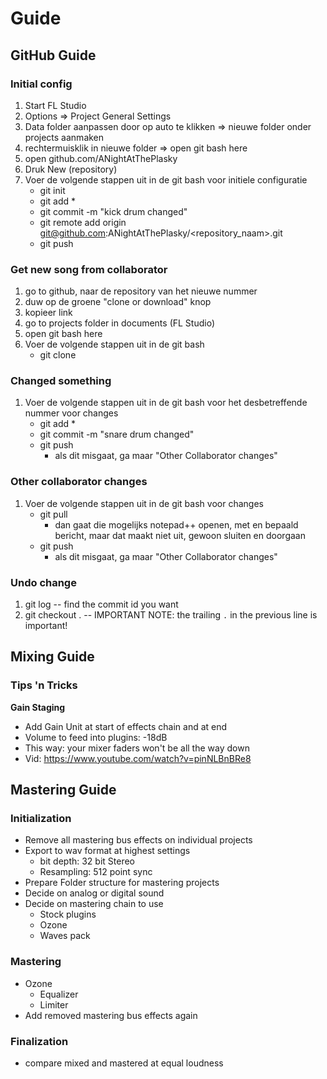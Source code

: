 # Guide

## GitHub Guide

### Initial config
1. Start FL Studio
2. Options => Project General Settings
3. Data folder aanpassen door op auto te klikken => nieuwe folder onder projects aanmaken
4. rechtermuisklik in nieuwe folder => open git bash here
5. open github.com/ANightAtThePlasky
6. Druk New (repository)
7. Voer de volgende stappen uit in de git bash voor initiele configuratie
    * git init
    * git add *
    * git commit -m "kick drum changed"
    * git remote add origin git@github.com:ANightAtThePlasky/<repository_naam>.git
    * git push
  
### Get new song from collaborator
1. go to github, naar de repository van het nieuwe nummer
2. duw op de groene "clone or download" knop
3. kopieer link
4. go to projects folder in documents (FL Studio)
5. open git bash here
6. Voer de volgende stappen uit in de git bash
    * git clone <gekopieerde link>
  
### Changed something
1. Voer de volgende stappen uit in de git bash voor het desbetreffende nummer voor changes
    * git add *
    * git commit -m "snare drum changed"
    * git push
      * als dit misgaat, ga maar "Other Collaborator changes"
  
### Other collaborator changes
1. Voer de volgende stappen uit in de git bash voor changes
    * git pull
      * dan gaat die mogelijks notepad++ openen, met en bepaald bericht, maar dat maakt niet uit, gewoon sluiten en doorgaan
    * git push
      * als dit misgaat, ga maar "Other Collaborator changes"
      
### Undo change
1. git log
 -- find the commit id you want
2. git checkout <commitId> . 
 -- IMPORTANT NOTE: the trailing `.` in the previous line is important!
   
## Mixing Guide

### Tips 'n Tricks
**Gain Staging**
* Add Gain Unit at start of effects chain and at end
* Volume to feed into plugins: -18dB
* This way: your mixer faders won't be all the way down
* Vid: https://www.youtube.com/watch?v=pinNLBnBRe8


## Mastering Guide
### Initialization
* Remove all mastering bus effects on individual projects
* Export to wav format at highest settings 
  * bit depth: 32 bit Stereo
  * Resampling: 512 point sync
* Prepare Folder structure for mastering projects
* Decide on analog or digital sound
* Decide on mastering chain to use
  * Stock plugins
  * Ozone
  * Waves pack

### Mastering
* Ozone
  * Equalizer
  * Limiter
* Add removed mastering bus effects again

### Finalization
* compare mixed and mastered at equal loudness
